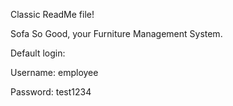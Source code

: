 Classic ReadMe file!

Sofa So Good, your Furniture Management System.

Default login: 

Username: employee

Password: test1234
